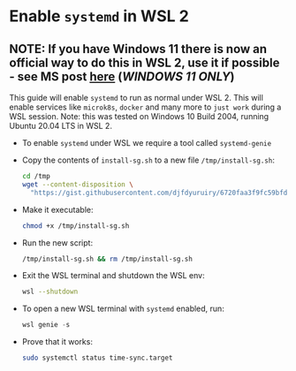# Enable `systemd` in WSL 2

## **NOTE: If you have Windows 11 there is now an official way to do this in WSL 2, use it if possible - see MS post [here](https://devblogs.microsoft.com/commandline/systemd-support-is-now-available-in-wsl/) (*WINDOWS 11 ONLY*)**

This guide will enable `systemd` to run as normal under WSL 2. This will enable services like `microk8s`, `docker` and many more to `just work` during a WSL session. Note: this was tested on Windows 10 Build 2004, running Ubuntu 20.04 LTS in WSL 2.

- To enable `systemd` under WSL we require a tool called `systemd-genie`

- Copy the contents of `install-sg.sh` to a new file `/tmp/install-sg.sh`:

  ```bash
  cd /tmp
  wget --content-disposition \
    "https://gist.githubusercontent.com/djfdyuruiry/6720faa3f9fc59bfdf6284ee1f41f950/raw/952347f805045ba0e6ef7868b18f4a9a8dd2e47a/install-sg.sh"
  ```

- Make it executable:

  ```bash
  chmod +x /tmp/install-sg.sh
  ```

- Run the new script:

  ```bash
  /tmp/install-sg.sh && rm /tmp/install-sg.sh
  ```

- Exit the WSL terminal and shutdown the WSL env:

  ```bash
  wsl --shutdown
  ```

- To open a new WSL terminal with `systemd` enabled, run:

  ```powershell
  wsl genie -s
  ```

- Prove that it works:

  ```bash
  sudo systemctl status time-sync.target
  ```